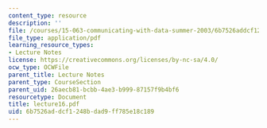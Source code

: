 ```yaml
---
content_type: resource
description: ''
file: /courses/15-063-communicating-with-data-summer-2003/6b7526addcf1248bdad9ff785e18c189_lecture16.pdf
file_type: application/pdf
learning_resource_types:
- Lecture Notes
license: https://creativecommons.org/licenses/by-nc-sa/4.0/
ocw_type: OCWFile
parent_title: Lecture Notes
parent_type: CourseSection
parent_uid: 26aecb81-bcbb-4ae3-b999-87157f9b4bf6
resourcetype: Document
title: lecture16.pdf
uid: 6b7526ad-dcf1-248b-dad9-ff785e18c189
---
```

